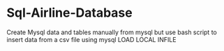 # Sql-Airline-Database
Create Mysql data and tables manually from mysql but use bash script to insert data from a csv file using mysql LOAD LOCAL INFILE

